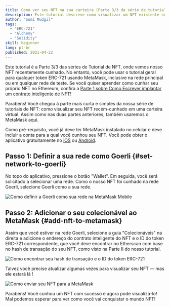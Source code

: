 ```yaml
---
title: Como ver seu NFT na sua carteira (Parte 3/3 da série de tutorial sobre NFT)
description: Este tutorial descreve como visualizar um NFT existente no MetaMask!
author: "Sumi Mudgil"
tags:
  - "ERC-721"
  - "Alchemy"
  - "Solidity"
skill: beginner
lang: pt-br
published: 2021-04-22
---
```


Este tutorial é a Parte 3/3 das séries de Tutorial de NFT, onde vemos nosso NFT recentemente cunhado. No entanto, você pode usar o tutorial geral para qualquer token ERC-721 usando MetaMask, inclusive na rede principal ou em qualquer rede de teste. Se você quiser aprender como cunhar seu próprio NFT no Ethereum, confira a [Parte 1 sobre Como Escrever implantar um contrato inteligente de NFT](/developers/tutorials/how-to-write-and-deploy-an-nft)!

Parabéns! Você chegou à parte mais curta e simples da nossa série de tutoriais de NFT: como visualizar seu NFT recém-cunhado em uma carteira virtual. Assim como nas duas partes anteriores, também usaremos o MetaMask aqui.

Como pré-requisito, você já deve ter MetaMask instalado no celular e deve incluir a conta para a qual você cunhou seu NFT. Você pode obter o aplicativo gratuitamente no [iOS](https://apps.apple.com/us/app/metamask-blockchain-wallet/id1438144202) ou [Android](https://play.google.com/store/apps/details?id=io.metamask&hl=en_US&gl=US).

## Passo 1: Definir a sua rede como Goerli \{#set-network-to-goerli}

No topo do aplicativo, pressione o botão "Wallet". Em seguida, você será solicitado a selecionar uma rede. Como o nosso NFT foi cunhado na rede Goerli, selecione Goerli como a sua rede.

![Como definir a Goerli como sua rede na MetaMask Mobile](./goerliMetamask.gif)

## Passo 2: Adicionar o seu colecionável ao MetaMask \{#add-nft-to-metamask}

Assim que você estiver na rede Goerli, selecione a guia "Colecionáveis" na direita e adicione o endereço do contrato inteligente do NFT e o ID do token ERC-721 correspondente, que você deve encontrar no Etherscan com base no hash de transação do seu NFT, como visto na Parte II do nosso tutorial.

![Como encontrar seu hash de transação e o ID do token ERC-721](./findNFTEtherscan.png)

Talvez você precise atualizar algumas vezes para visualizar seu NFT — mas ele estará lá <Emoji text="😄" size={1} />!

![Como enviar seu NFT para a MetaMask](./findNFTMetamask.gif)

Parabéns! Você cunhou um NFT com sucesso e agora pode visualizá-lo! Mal podemos esperar para ver como você vai conquistar o mundo NFT!
